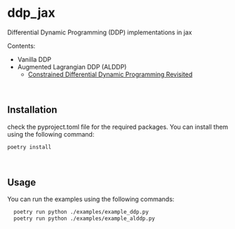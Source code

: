 # ddp_jax
Differential Dynamic Programming (DDP) implementations in jax

Contents:
- Vanilla DDP
- Augmented Lagrangian DDP (ALDDP)
  - [Constrained Differential Dynamic Programming Revisited](https://ieeexplore.ieee.org/document/9561530)


<br>

## Installation
check the pyproject.toml file for the required packages. You can install them using the following command:
```bash
poetry install
```

<br>

## Usage
You can run the examples using the following commands:
```bash
  poetry run python ./examples/example_ddp.py
  poetry run python ./examples/example_alddp.py
```